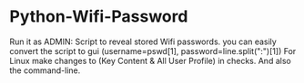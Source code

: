 # Python-Wifi-Password
Run it as ADMIN:
Script to reveal stored Wifi passwords. 
you can easily convert the script to gui (username=pswd[1], password=line.split(":")[1])
For Linux make changes to (Key Content & All User Profile) in checks. And also the command-line.
